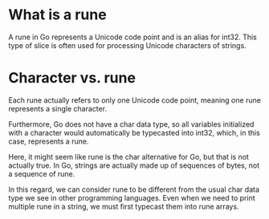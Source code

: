 
# What is a rune

 A rune in Go represents a Unicode code point and is an alias for int32. This type of slice is often used for processing Unicode characters of strings.

# Character vs. rune

Each rune actually refers to only one Unicode code point, meaning one rune represents a single character.

Furthermore, Go does not have a char data type, so all variables initialized with a character would automatically
be typecasted into int32, which, in this case, represents a rune.

Here, it might seem like rune is the char alternative for Go, but that is not actually true. In Go, strings are
actually made up of sequences of bytes, not a sequence of rune.

In this regard, we can consider rune to be different from the usual char data type we see in other programming languages.
Even when we need to print multiple rune in a string, we must first typecast them into rune arrays.
